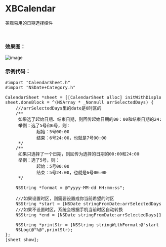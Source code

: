 # XBCalendar
美观易用的日期选择控件

<br/>

### 效果图：
![image](https://github.com/huisedediao/XBCalendar/raw/master/XBCalendar.gif)<br/>

### 示例代码：

<pre>
#import "CalendarSheet.h"
#import "NSDate+Category.h"

CalendarSheet *sheet = [[CalendarSheet alloc] initWithDisplayView:[UIApplication sharedApplication].keyWindow];
sheet.doneBlock = ^(NSArray<NSDate *> * _Nonnull arrSelectedDays) {
    ///arrSelectedDays里的date是0时区的
    /**
     如果选了起始日期、结束日期，则回传起始日期的00：00和结束日期的24:00
     举例：选了5号和6号，则：
            起始：5号00:00
            结束：6号24:00，也就是7号00:00
     */
    /**
     如果只选择了一个日期，则回传为选择的日期的00:00和24:00
     举例：选了5号，则：
            起始：5号00:00
            结束：5号24:00，也就是6号00:00
     */
    
    NSString *format = @"yyyy-MM-dd HH:mm:ss";
    
    ///如果设置时区，则需要设置成你当前希望的时区
    NSString *start = [NSDate stringFromDate:arrSelectedDays[0] format:format timeZone:[NSTimeZone timeZoneWithName:@"GMT+8"]];
    ///如果不设置时区，系统会根据手机当前时区自动转换
    NSString *end = [NSDate stringFromDate:arrSelectedDays[1] format:format];
    
    NSString *printStr = [NSString stringWithFormat:@"start : %@\rend: %@",start,end];
    NSLog(@"%@",printStr);
};
[sheet show];
</pre>
